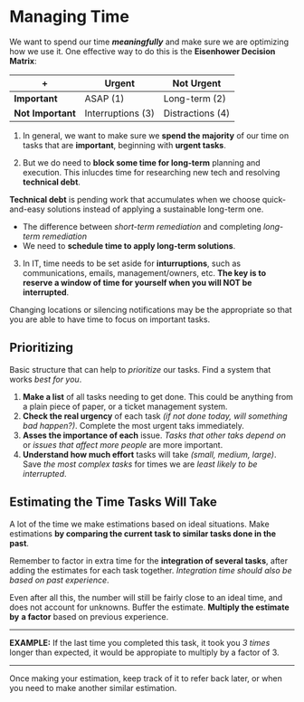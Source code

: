Managing Time
=============

We want to spend our time ***meaningfully*** and make sure we are optimizing how
we use it. One effective way to do this is the **Eisenhower Decision Matrix**:

|         +         |       Urgent      |     Not Urgent   |
|-------------------|-------------------|------------------|
|   **Important**   |     ASAP (1)      |  Long-term (2)   |
| **Not Important** | Interruptions (3) | Distractions (4) |


  1. In general, we want to make sure we **spend the majority** of our time on tasks that are **important**, beginning with **urgent tasks**. 

  2. But we do need to **block some time for long-term** planning and execution. This inlucdes time for researching new tech and resolving **technical debt**.

**Technical debt** is pending work that accumulates when we choose quick-and-easy
solutions instead of applying a sustainable long-term one. 

  + The difference between *short-term remediation* and completing *long-term remediation*
  + We need to **schedule time to apply long-term solutions**.

  3. In IT, time needs to be set aside for **inturruptions**, such as communications, emails, management/owners, etc. **The key is to reserve a window of time for yourself when you will NOT be interrupted**.

Changing locations or silencing notifications may be the appropriate so that you
are able to have time to focus on important tasks.

## Prioritizing

Basic structure that can help to *prioritize* our tasks. Find a system that works
*best for you*. 

  1. **Make a list** of all tasks needing to get done. This could be anything from a plain piece of paper, or a ticket management system.
  2. **Check the real urgency** of each task *(if not done today, will something bad happen?)*. Complete the most urgent taks immediately.
  3. **Asses the importance of each** issue. *Tasks that other taks depend on* or *issues that affect more people* are more important.
  4. **Understand how much effort** tasks will take *(small, medium, large)*. Save *the most complex tasks* for times we are *least likely to be interrupted*.
 
## Estimating the Time Tasks Will Take

A lot of the time we make estimations based on ideal situations. Make estimations
**by comparing the current task to similar tasks done in the past**.

Remember to factor in extra time for the **integration of several tasks**, after
adding the estimates for each task together. *Integration time should also be*
*based on past experience*. 

Even after all this, the number will still be fairly close to an ideal time, and
does not account for unknowns. Buffer the estimate. **Multiply the estimate by**
**a factor** based on previous experience. 

___

**EXAMPLE:**
If the last time you completed this task, it took you *3 times* longer than 
expected, it would be appropiate to multiply by a factor of 3.

___


Once making your estimation, keep track of it to refer back later, or when you need
to make another similar estimation.


